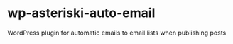 # wp-asteriski-auto-email
WordPress plugin for automatic emails to email lists when publishing posts
